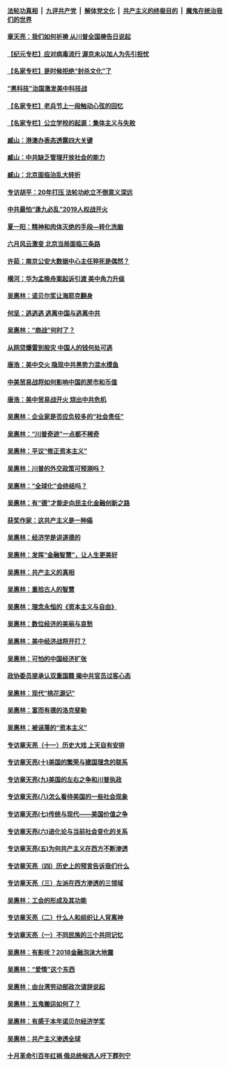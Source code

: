 

####  [法轮功真相](../../../../basic/blob/master/README.md?t=07100002) &nbsp;|&nbsp; [九评共产党](../../../../9ping.md/blob/master/README.md?t=07100002) &nbsp;|&nbsp; [解体党文化](../../../../jtdwh.md/blob/master/README.md?t=07100002)  &nbsp;|&nbsp; [共产主义的终极目的](../../../../gczydzjmd.md/blob/master/README.md?t=07100002) &nbsp;|&nbsp; [魔鬼在统治我们的世界](../../../../mgztzwmdsj.md/blob/master/README.md?t=07100002) 

#### [章天亮：我们如何祈祷 从川普全国祷告日说起](../pages/nsc423/n11944627.md?t=07100002) 

#### [【纪元专栏】应对病毒流行 渥京未以加人为先引担忧](../pages/nsc423/n11875714.md?t=07100002) 

#### [【名家专栏】是时候拒绝“封杀文化”了](../pages/nsc423/n11814093.md?t=07100002) 

#### [“黑科技”治国激发美中科技战](../pages/nsc423/n11638056.md?t=07100002) 

#### [【名家专栏】老兵节上一段触动心弦的回忆](../pages/nsc423/n11646016.md?t=07100002) 

#### [【名家专栏】公立学校的起源：集体主义与失败](../pages/nsc423/n11601833.md?t=07100002) 

#### [臧山：港澳办表态透露四大关键](../pages/nsc423/n11421628.md?t=07100002) 

#### [臧山：中共缺乏管理开放社会的能力](../pages/nsc423/n11407457.md?t=07100002) 

#### [臧山：北京面临治乱大转折](../pages/nsc423/n11406895.md?t=07100002) 

#### [专访胡平：20年打压 法轮功屹立不倒意义深远](../pages/nsc423/n11398800.md?t=07100002) 

#### [中共最怕“逢九必乱”2019人权战开火](../pages/nsc423/n11385248.md?t=07100002) 

#### [夏一阳：精神和肉体灭绝的手段—转化洗脑](../pages/nsc423/n11368250.md?t=07100002) 

#### [六月风云激变 北京当局面临三条路](../pages/nsc423/n11313668.md?t=07100002) 

#### [许茹：南京公安大数据中心主任猝死是偶然？](../pages/nsc423/n11064744.md?t=07100002) 

#### [横河：华为孟晚舟案起诉引渡 美中角力升级](../pages/nsc423/n11027230.md?t=07100002) 

#### [吴惠林：诺贝尔奖让海耶克翻身](../pages/nsc423/n10890049.md?t=07100002) 

#### [何坚：逃逃逃 逃离中国与逃离中共](../pages/nsc423/n10592891.md?t=07100002) 

#### [吴惠林：“商战”何时了？](../pages/nsc423/n10573558.md?t=07100002) 

#### [从网贷爆雷到股灾 中国人的钱何处可逃](../pages/nsc423/n10572800.md?t=07100002) 

#### [唐浩：美中交火 隐现中共黑势力混水摸鱼](../pages/nsc423/n10544040.md?t=07100002) 

#### [中美贸易战将如何影响中国的房市和币值](../pages/nsc423/n10543697.md?t=07100002) 

#### [唐浩：美中贸易战开火 烧出中共危机](../pages/nsc423/n10540126.md?t=07100002) 

#### [吴惠林：企业家是否应负较多的“社会责任”](../pages/nsc423/n10535022.md?t=07100002) 

#### [吴惠林：“川普奇迹”一点都不稀奇](../pages/nsc423/n10512808.md?t=07100002) 

#### [吴惠林：平议“修正资本主义”](../pages/nsc423/n10495724.md?t=07100002) 

#### [吴惠林：川普的外交政策可预测吗？](../pages/nsc423/n10462387.md?t=07100002) 

#### [吴惠林：“全球化”会终结吗？](../pages/nsc423/n10452838.md?t=07100002) 

#### [吴惠林：有“德”才能走向民主化金融创新之路](../pages/nsc423/n10432292.md?t=07100002) 

#### [获奖作家：这共产主义是一种癌](../pages/nsc423/n10431541.md?t=07100002) 

#### [吴惠林：经济学是讲道德的](../pages/nsc423/n10398014.md?t=07100002) 

#### [吴惠林：发挥“金融智慧”，让人生更美好](../pages/nsc423/n10375019.md?t=07100002) 

#### [吴惠林：共产主义的真相](../pages/nsc423/n10351394.md?t=07100002) 

#### [吴惠林：重拾古人的智慧](../pages/nsc423/n10337691.md?t=07100002) 

#### [吴惠林：理念永恒的《资本主义与自由》](../pages/nsc423/n10316274.md?t=07100002) 

#### [吴惠林：数位经济的美丽与哀愁](../pages/nsc423/n10292946.md?t=07100002) 

#### [吴惠林：美中经济战将开打？](../pages/nsc423/n10258825.md?t=07100002) 

#### [吴惠林：可怕的中国经济扩张](../pages/nsc423/n10219147.md?t=07100002) 

#### [政协委员提承认双重国籍 揭中共官员过客心态](../pages/nsc423/n10208809.md?t=07100002) 

#### [吴惠林：现代“桃花源记”](../pages/nsc423/n10185234.md?t=07100002) 

#### [吴惠林：富而有德的洛克斐勒](../pages/nsc423/n10142264.md?t=07100002) 

#### [吴惠林：被诬蔑的“资本主义”](../pages/nsc423/n10124816.md?t=07100002) 

#### [专访章天亮（十一）历史大戏 上天自有安排](../pages/nsc423/n10094905.md?t=07100002) 

#### [专访章天亮(十)美国的繁荣与建国理念的联系](../pages/nsc423/n10094899.md?t=07100002) 

#### [专访章天亮(九)美国的左右之争和川普执政](../pages/nsc423/n10094889.md?t=07100002) 

#### [专访章天亮(八)怎么看待美国的一些社会现象](../pages/nsc423/n10094857.md?t=07100002) 

#### [专访章天亮(七)传统与现代——美国价值之争](../pages/nsc423/n10093140.md?t=07100002) 

#### [专访章天亮(六)进化论与当前社会变化的关系](../pages/nsc423/n10092036.md?t=07100002) 

#### [专访章天亮(五)为何共产主义在西方不断渗透](../pages/nsc423/n10083620.md?t=07100002) 

#### [专访章天亮（四）历史上的预言告诉我们什么](../pages/nsc423/n10083606.md?t=07100002) 

#### [专访章天亮（三）左派在西方渗透的三领域](../pages/nsc423/n10081115.md?t=07100002) 

#### [吴惠林：工会的形成及其功能](../pages/nsc423/n10080633.md?t=07100002) 

#### [专访章天亮（二）什么人和组织让人背离神](../pages/nsc423/n10076637.md?t=07100002) 

#### [专访章天亮（一）不同民族的三个共同记忆](../pages/nsc423/n10074188.md?t=07100002) 

#### [吴惠林：有影呒？2018金融泡沫大地震](../pages/nsc423/n10040534.md?t=07100002) 

#### [吴惠林：“爱情”这个东西](../pages/nsc423/n10019423.md?t=07100002) 

#### [吴惠林：由台湾劳动部政次请辞说起](../pages/nsc423/n9979679.md?t=07100002) 

#### [吴惠林：五鬼搬运如何了？](../pages/nsc423/n9925338.md?t=07100002) 

#### [吴惠林：有感于本年诺贝尔经济学奖](../pages/nsc423/n9871883.md?t=07100002) 

#### [吴惠林：共产主义渗透全球](../pages/nsc423/n9812748.md?t=07100002) 

#### [十月革命引百年红祸 俄总统候选人吁下葬列宁](../pages/nsc423/n9810182.md?t=07100002) 

